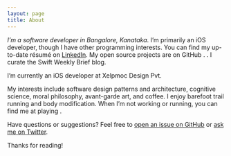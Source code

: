 ```yaml
---
layout: page
title: About
---
```




*I’m a software developer in Bangalore, Kanataka*. I’m primarily an iOS developer, though I have other programming interests. You can find my up-to-date résumé on [LinkedIn](https://www.linkedin.com/in/chitaranjansahu). My open source projects are on GitHub . . I curate the Swift Weekly Brief blog.

I’m currently an iOS developer at Xelpmoc Design Pvt.

My interests include software design patterns and architecture, cognitive science, moral philosophy, avant-garde art, and coffee. I enjoy barefoot trail running and body modification. When I’m not working or running, you can find me at playing .

<!-- In the novel, *The Strange Case of Dr. Jeykll and Mr. Hyde*, Mr. Poole is Dr. Jekyll's virtuous and loyal butler. Similarly, Poole is an upstanding and effective butler that helps you build Jekyll themes. It's made by [@mdo](https://twitter.com/mdo).

There are currently two themes built on Poole:

* [Hyde](http://hyde.getpoole.com)
* [Lanyon](http://lanyon.getpoole.com)

Learn more and contribute on [GitHub](https://github.com/poole).

## Setup

Some fun facts about the setup of this project include:

* Built for [Jekyll](http://jekyllrb.com)
* Developed on GitHub and hosted for free on [GitHub Pages](https://pages.github.com)
* Coded with [Sublime Text 2](http://sublimetext.com), an amazing code editor
* Designed and developed while listening to music like [Blood Bros Trilogy](https://soundcloud.com/maddecent/sets/blood-bros-series) -->

Have questions or suggestions? Feel free to [open an issue on GitHub](https://github.com/TheCodeTalker/TheCodeTalker.github.io/issues/new) or [ask me on Twitter](https://twitter.com/_TheCodeTalker).

Thanks for reading!
